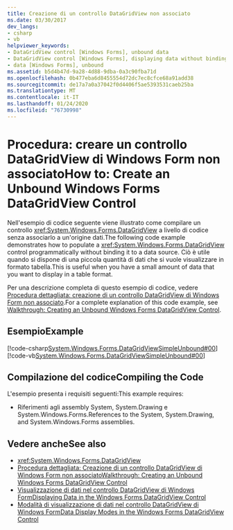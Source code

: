 ```yaml
---
title: Creazione di un controllo DataGridView non associato
ms.date: 03/30/2017
dev_langs:
- csharp
- vb
helpviewer_keywords:
- DataGridView control [Windows Forms], unbound data
- DataGridView control [Windows Forms], displaying data without binding to a data source
- data [Windows Forms], unbound
ms.assetid: b5d4b47d-9a28-4d88-9dba-0a3c90fba71d
ms.openlocfilehash: 0b477eba6d8455554d72dc7ec8cfce68a91add38
ms.sourcegitcommit: de17a7a0a37042f0d4406f5ae5393531caeb25ba
ms.translationtype: MT
ms.contentlocale: it-IT
ms.lasthandoff: 01/24/2020
ms.locfileid: "76730998"
---
```

# <a name="how-to-create-an-unbound-windows-forms-datagridview-control"></a><span data-ttu-id="df243-102">Procedura: creare un controllo DataGridView di Windows Form non associato</span><span class="sxs-lookup"><span data-stu-id="df243-102">How to: Create an Unbound Windows Forms DataGridView Control</span></span>
<span data-ttu-id="df243-103">Nell'esempio di codice seguente viene illustrato come compilare un controllo <xref:System.Windows.Forms.DataGridView> a livello di codice senza associarlo a un'origine dati.</span><span class="sxs-lookup"><span data-stu-id="df243-103">The following code example demonstrates how to populate a <xref:System.Windows.Forms.DataGridView> control programmatically without binding it to a data source.</span></span> <span data-ttu-id="df243-104">Ciò è utile quando si dispone di una piccola quantità di dati che si vuole visualizzare in formato tabella.</span><span class="sxs-lookup"><span data-stu-id="df243-104">This is useful when you have a small amount of data that you want to display in a table format.</span></span>  
  
 <span data-ttu-id="df243-105">Per una descrizione completa di questo esempio di codice, vedere [Procedura dettagliata: creazione di un controllo DataGridView di Windows Form non associato](walkthrough-creating-an-unbound-windows-forms-datagridview-control.md).</span><span class="sxs-lookup"><span data-stu-id="df243-105">For a complete explanation of this code example, see [Walkthrough: Creating an Unbound Windows Forms DataGridView Control](walkthrough-creating-an-unbound-windows-forms-datagridview-control.md).</span></span>  
  
## <a name="example"></a><span data-ttu-id="df243-106">Esempio</span><span class="sxs-lookup"><span data-stu-id="df243-106">Example</span></span>  
 [!code-csharp[System.Windows.Forms.DataGridViewSimpleUnbound#00](~/samples/snippets/csharp/VS_Snippets_Winforms/System.Windows.Forms.DataGridViewSimpleUnbound/CS/simpleunbound.cs#00)]
 [!code-vb[System.Windows.Forms.DataGridViewSimpleUnbound#00](~/samples/snippets/visualbasic/VS_Snippets_Winforms/System.Windows.Forms.DataGridViewSimpleUnbound/VB/simpleunbound.vb#00)]  
  
## <a name="compiling-the-code"></a><span data-ttu-id="df243-107">Compilazione del codice</span><span class="sxs-lookup"><span data-stu-id="df243-107">Compiling the Code</span></span>  
 <span data-ttu-id="df243-108">L'esempio presenta i requisiti seguenti:</span><span class="sxs-lookup"><span data-stu-id="df243-108">This example requires:</span></span>  
  
- <span data-ttu-id="df243-109">Riferimenti agli assembly System, System.Drawing e System.Windows.Forms.</span><span class="sxs-lookup"><span data-stu-id="df243-109">References to the System, System.Drawing, and System.Windows.Forms assemblies.</span></span>  
  
## <a name="see-also"></a><span data-ttu-id="df243-110">Vedere anche</span><span class="sxs-lookup"><span data-stu-id="df243-110">See also</span></span>

- <xref:System.Windows.Forms.DataGridView>
- [<span data-ttu-id="df243-111">Procedura dettagliata: Creazione di un controllo DataGridView di Windows Form non associato</span><span class="sxs-lookup"><span data-stu-id="df243-111">Walkthrough: Creating an Unbound Windows Forms DataGridView Control</span></span>](walkthrough-creating-an-unbound-windows-forms-datagridview-control.md)
- [<span data-ttu-id="df243-112">Visualizzazione di dati nel controllo DataGridView di Windows Form</span><span class="sxs-lookup"><span data-stu-id="df243-112">Displaying Data in the Windows Forms DataGridView Control</span></span>](displaying-data-in-the-windows-forms-datagridview-control.md)
- [<span data-ttu-id="df243-113">Modalità di visualizzazione di dati nel controllo DataGridView di Windows Form</span><span class="sxs-lookup"><span data-stu-id="df243-113">Data Display Modes in the Windows Forms DataGridView Control</span></span>](data-display-modes-in-the-windows-forms-datagridview-control.md)
